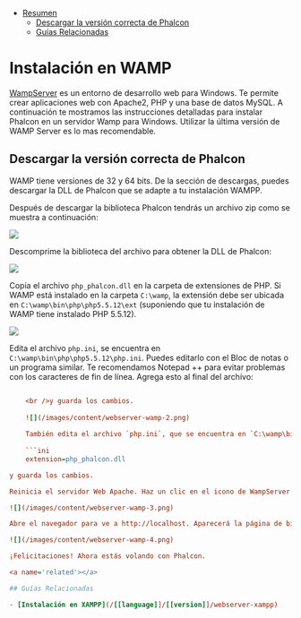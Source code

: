 <div class='article-menu'>
  <ul>
    <li>
      <a href="#overview">Resumen</a> <ul>
        <li>
          <a href="#phalcon">Descargar la versión correcta de Phalcon</a>
        </li>
        <li>
          <a href="#related">Guías Relacionadas</a>
        </li>
      </ul>
    </li>
  </ul>
</div>

<a name='overview'></a>

# Instalación en WAMP

[WampServer](http://www.wampserver.com/en/) es un entorno de desarrollo web para Windows. Te permite crear aplicaciones web con Apache2, PHP y una base de datos MySQL. A continuación te mostramos las instrucciones detalladas para instalar Phalcon en un servidor Wamp para Windows. Utilizar la última versión de WAMP Server es lo mas recomendable.

<a name='phalcon'></a>

## Descargar la versión correcta de Phalcon

WAMP tiene versiones de 32 y 64 bits. De la sección de descargas, puedes descargar la DLL de Phalcon que se adapte a tu instalación WAMPP.

Después de descargar la biblioteca Phalcon tendrás un archivo zip como se muestra a continuación:

![](/images/content/webserver-xampp-1.png)

Descomprime la biblioteca del archivo para obtener la DLL de Phalcon:

![](/images/content/webserver-xampp-2.png)

Copia el archivo `php_phalcon.dll` en la carpeta de extensiones de PHP. Si WAMP está instalado en la carpeta `C:\wamp`, la extensión debe ser ubicada en `C:\wamp\bin\php\php5.5.12\ext` (suponiendo que tu instalación de WAMP tiene instalado PHP 5.5.12).

![](/images/content/webserver-wamp-1.png)

Edita el archivo `php.ini`, se encuentra en `C:\wamp\bin\php\php5.5.12\php.ini`. Puedes editarlo con el Bloc de notas o un programa similar. Te recomendamos Notepad ++ para evitar problemas con los caracteres de fin de línea. Agrega esto al final del archivo:

```ini extension=php_phalcon.dll

    <br />y guarda los cambios.
    
    ![](/images/content/webserver-wamp-2.png)
    
    También edita el archivo `php.ini`, que se encuentra en `C:\wamp\bin\apache\apache2.4.9\bin\php.ini`. Append at the end of the file: 
    
    ```ini
    extension=php_phalcon.dll 

y guarda los cambios.

Reinicia el servidor Web Apache. Haz un clic en el icono de WampServer en la bandeja del sistema. Elije `Reiniciar todos los servicios` en el menú emergente. Espera a que ese icono vuelva a ser verde.

![](/images/content/webserver-wamp-3.png)

Abre el navegador para ve a http://localhost. Aparecerá la página de bienvenida de WAMP. Ve a la sección `extensiones cargadas` para asegurarte que phalcon fue cargado.

![](/images/content/webserver-wamp-4.png)

¡Felicitaciones! Ahora estás volando con Phalcon.

<a name='related'></a>

## Guías Relacionadas

- [Instalación en XAMPP](/[[language]]/[[version]]/webserver-xampp)